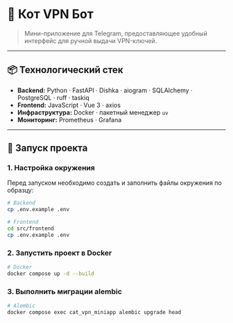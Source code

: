 # 🐾 Кот VPN Бот

> Мини-приложение для Telegram, предоставляющее удобный интерфейс для ручной выдачи VPN-ключей.

---

## 📦 Технологический стек
- **Backend:** Python · FastAPI · Dishka · aiogram · SQLAlchemy · PostgreSQL · ruff · taskiq 
- **Frontend:** JavaScript · Vue 3 · axios  
- **Инфраструктура:** Docker · пакетный менеджер `uv`
- **Мониторинг:** Prometheus · Grafana  

---

## 🚀 Запуск проекта

### 1. Настройка окружения
Перед запуском необходимо создать и заполнить файлы окружения по образцу:
```bash
# Backend
cp .env.example .env

# Frontend
cd src/frontend
cp .env.example .env
```
### 2. Запустить проект в Docker
```bash
# Docker
docker compose up -d --build
```
### 3. Выполнить миграции alembic
```bash
# Alembic
docker compose exec cat_vpn_miniapp alembic upgrade head
```